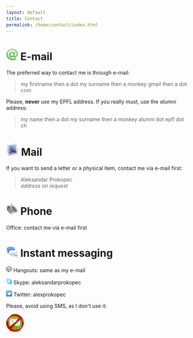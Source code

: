 ```yaml
---
layout: default
title: Contact
permalink: /home/contact/index.html
---
```



# ![e-mail](/resources/images/email.png) E-mail

The preferred way to contact me is through e-mail:

<blockquote style="text-align: left;">
  my firstname then a dot my surname then a monkey gmail then a dot com
</blockquote>

Please, **never** use my EPFL address.
If you really must, use the *alumni* address:

<blockquote style="text-align: left;">
  my name then a dot my surname then a monkey alumni dot epfl dot ch
</blockquote>



# ![post](/resources/images/post.png) Mail

If you want to send a letter or a physical item, contact me via e-mail first:

<blockquote style="text-align: left;">
  Aleksandar Prokopec
  <br/>
  <i>address on request</i>
  <br/>
</blockquote>


# ![phone](/resources/images/phone.png) Phone

Office: contact me via e-mail first


# ![im](/resources/images/im.png) Instant messaging

![gtalk](/resources/images/gtalk.png) Hangouts: same as my e-mail

![skype](/resources/images/skype.png) Skype: aleksandarprokopec

![twitter](/resources/images/twitter-16.png) Twitter: alexprokopec

Please, avoid using SMS, as I don't use it:

![no-sms](/resources/images/no-sms.png)




